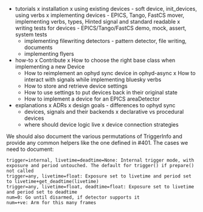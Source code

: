- tutorials
  x installation
  x using existing devices - soft device, init_devices, using verbs
  x implementing devices - EPICS, Tango, FastCS mover, implementing verbs, types, Hinted signal and standard readable
  x writing tests for devices - EPICS/Tango/FastCS demo, mock, assert, system tests
  - implementing filewriting detectors - pattern detector, file writing, documents
  - implementing flyers
- how-to
  x Contribute
  x How to choose the right base class when implementing a new Device
  - How to reimplement an ophyd sync device in ophyd-async
  x How to interact with signals while implementing bluesky verbs
  - How to store and retrieve device settings
  - How to use settings to put devices back in their original state
  - How to implement a device for an EPICS areaDetector
- explanations
  x ADRs
  x design goals - differences to ophyd sync
  - devices, signals and their backends
  x declarative vs procedural devices
  - where should device logic live
  x device connection strategies


We should also document the various permutations of TriggerInfo and provide any common helpers like the one defined in #401. The cases we need to document:

    trigger=internal, livetime=deadtime=None: Internal trigger mode, with exposure and period untouched. The default for trigger() if prepare() not called
    trigger=any, livetime=float: Exposure set to livetime and period set to livetime+get_deadtime(livetime)
    trigger=any, livetime=float, deadtime=float: Exposure set to livetime and period set to deadtime
    num=0: Go until disarmed, if detector supports it
    num=+ve: Arm for this many frames

